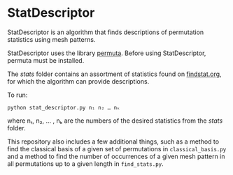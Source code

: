 # StatDescriptor
StatDescriptor is an algorithm that finds descriptions of permutation statistics using mesh patterns.

StatDescriptor uses the library [permuta][1]. Before using StatDescriptor, permuta must be installed.

The *stats* folder contains an assortment of statistics found on [findstat.org][2], for which the algorithm can provide descriptions.

To run:
```
python stat_descriptor.py n₁ n₂ … nₖ
```
where n₁, n₂, … , nₖ are the numbers of the desired statistics from the *stats* folder.


This repository also includes a few additional things, such as a method to find the classical basis of a given set of permutations in `classical_basis.py` and a method to find the number of occurrences of a given mesh pattern in all permutations up to a given length in `find_stats.py`.

[1]: https://github.com/PermutaTriangle/Permuta
[2]: http://www.findstat.org/StatisticsDatabase
